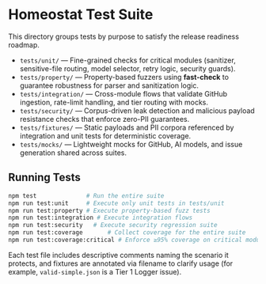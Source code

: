 # Homeostat Test Suite

This directory groups tests by purpose to satisfy the release readiness roadmap.

- `tests/unit/` — Fine-grained checks for critical modules (sanitizer, sensitive-file routing, model selector, retry logic, security guards).
- `tests/property/` — Property-based fuzzers using **fast-check** to guarantee robustness for parser and sanitization logic.
- `tests/integration/` — Cross-module flows that validate GitHub ingestion, rate-limit handling, and tier routing with mocks.
- `tests/security/` — Corpus-driven leak detection and malicious payload resistance checks that enforce zero-PII guarantees.
- `tests/fixtures/` — Static payloads and PII corpora referenced by integration and unit tests for deterministic coverage.
- `tests/mocks/` — Lightweight mocks for GitHub, AI models, and issue generation shared across suites.

## Running Tests

```bash
npm test              # Run the entire suite
npm run test:unit     # Execute only unit tests in tests/unit
npm run test:property # Execute property-based fuzz tests
npm run test:integration # Execute integration flows
npm run test:security   # Execute security regression suite
npm run test:coverage       # Collect coverage for the entire suite
npm run test:coverage:critical # Enforce ≥95% coverage on critical modules
```

Each test file includes descriptive comments naming the scenario it protects, and fixtures are annotated via filename to clarify usage (for example, `valid-simple.json` is a Tier 1 Logger issue).

